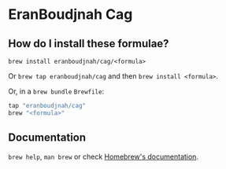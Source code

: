 # EranBoudjnah Cag

## How do I install these formulae?

`brew install eranboudjnah/cag/<formula>`

Or `brew tap eranboudjnah/cag` and then `brew install <formula>`.

Or, in a `brew bundle` `Brewfile`:

```ruby
tap "eranboudjnah/cag"
brew "<formula>"
```

## Documentation

`brew help`, `man brew` or check [Homebrew's documentation](https://docs.brew.sh).
